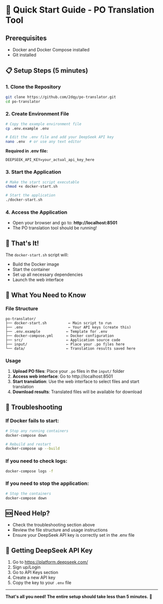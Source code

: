# 🚀 Quick Start Guide - PO Translation Tool

## Prerequisites
- Docker and Docker Compose installed
- Git installed

## 📋 Setup Steps (5 minutes)

### 1. Clone the Repository
```bash
git clone https://github.com/2dqy/po-translator.git
cd po-translator
```

### 2. Create Environment File
```bash
# Copy the example environment file
cp .env.example .env

# Edit the .env file and add your DeepSeek API key
nano .env  # or use any text editor
```

**Required in .env file:**
```
DEEPSEEK_API_KEY=your_actual_api_key_here
```

### 3. Start the Application
```bash
# Make the start script executable
chmod +x docker-start.sh

# Start the application
./docker-start.sh
```

### 4. Access the Application
- Open your browser and go to: **http://localhost:8501**
- The PO translation tool should be running!

## 🎯 That's It!

The `docker-start.sh` script will:
- Build the Docker image
- Start the container
- Set up all necessary dependencies
- Launch the web interface

## 📁 What You Need to Know

### File Structure
```
po-translator/
├── docker-start.sh          ← Main script to run
├── .env                     ← Your API keys (create this)
├── .env.example            ← Template for .env
├── docker-compose.yml      ← Docker configuration
├── src/                    ← Application source code
├── input/                  ← Place your .po files here
└── data/                   ← Translation results saved here
```

### Usage
1. **Upload PO files**: Place your `.po` files in the `input/` folder
2. **Access web interface**: Go to http://localhost:8501
3. **Start translation**: Use the web interface to select files and start translation
4. **Download results**: Translated files will be available for download

## 🔧 Troubleshooting

### If Docker fails to start:
```bash
# Stop any running containers
docker-compose down

# Rebuild and restart
docker-compose up --build
```

### If you need to check logs:
```bash
docker-compose logs -f
```

### If you need to stop the application:
```bash
# Stop the containers
docker-compose down
```

## 🆘 Need Help?

- Check the troubleshooting section above
- Review the file structure and usage instructions
- Ensure your DeepSeek API key is correctly set in the .env file

## 🔑 Getting DeepSeek API Key

1. Go to https://platform.deepseek.com/
2. Sign up/Login
3. Go to API Keys section
4. Create a new API key
5. Copy the key to your `.env` file

---

**That's all you need! The entire setup should take less than 5 minutes.** 🎉 